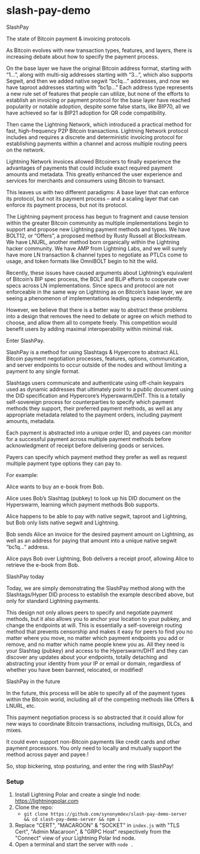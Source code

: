# slash-pay-demo

SlashPay

The state of Bitcoin payment & invoicing protocols

As Bitcoin evolves with new transaction types, features, and layers, there is increasing debate about how to specify the payment process.

On the base layer we have the original Bitcoin address format, starting with “1…”, along with multi-sig addresses starting with “3…”, which also supports Segwit, and then we added native segwit “bc1q…” addresses, and now we have taproot addresses starting with “bc1p…” Each address type represents a new rule set of features that people can utilize, but none of the efforts to establish an invoicing or payment protocol for the base layer have reached popularity or notable adoption, despite some false starts, like BIP70, all we have achieved so far is BIP21 adoption for QR code compatibility.

Then came the Lightning Network, which introduced a practical method for fast, high-frequency P2P Bitcoin transactions. Lightning Network protocol includes and requires a discrete and deterministic invoicing protocol for establishing payments within a channel and across multiple routing peers on the network.

Lightning Network invoices allowed Bitcoiners to finally experience the advantages of payments that could include exact required payment amounts and metadata. This greatly enhanced the user experience and services for merchants and consumers using Bitcoin to transact.

This leaves us with two different paradigms: A base layer that can enforce its protocol, but not its payment process – and a scaling layer that can enforce its payment process, but not its protocol.

The Lightning payment process has begun to fragment and cause tension within the greater Bitcoin community as multiple implementations begin to support and propose new Lightning payment methods and types. We have BOLT12, or “Offers”, a proposed method by Rusty Russell at Blockstream. We have LNURL, another method born organically within the Lightning hacker community. We have AMP from Lightning Labs, and we will surely have more LN transaction & channel types to negotiate as PTLCs come to usage, and token formats like OmniBOLT begin to hit the wild.

Recently, these issues have caused arguments about Lightning’s equivalent of Bitcoin’s BIP spec process, the BOLT and BLiP efforts to cooperate over specs across LN implementations. Since specs and protocol are not enforceable in the same way on Lightning as on Bitcoin’s base layer, we are seeing a phenomenon of implementations leading specs independently.

However, we believe that there is a better way to abstract these problems into a design that removes the need to debate or agree on which method to choose, and allow them all to compete freely. This competition would benefit users by adding maximal interoperability within minimal risk.

Enter SlashPay.

SlashPay is a method for using Slashtags & Hypercore to abstract ALL Bitcoin payment negotiation processes, features, options, communication, and server endpoints to occur outside of the nodes and without limiting a payment to any single format.

Slashtags users communicate and authenticate using off-chain keypairs used as dynamic addresses that ultimately point to a public document using the DID specification and Hypercore’s Hyperswarm/DHT. This is a totally self-sovereign process for counterparties to specify which payment methods they support, their preferred payment methods, as well as any appropriate metadata related to the payment orders, including payment amounts, metadata.

Each payment is abstracted into a unique order ID, and payees can monitor for a successful payment across multiple payment methods before acknowledgment of receipt before delivering goods or services.

Payers can specify which payment method they prefer as well as request multiple payment type options they can pay to.


For example:

Alice wants to buy an e-book from Bob.

Alice uses Bob’s Slashtag (pubkey) to look up his DID document on the Hyperswarm, learning which payment methods Bob supports.

Alice happens to be able to pay with native segwit, taproot and Lightning, but Bob only lists native segwit and Lightning.

Bob sends Alice an invoice for the desired payment amount on Lightning, as well as an address for paying that amount into a unique native segwit “bc1q…” address.

Alice pays Bob over Lightning, Bob delivers a receipt proof, allowing Alice to retrieve the e-book from Bob.


SlashPay today

Today, we are simply demonstrating the SlashPay method along with the Slashtags/Hyper DID process to establish the example described above, but only for standard Lightning payments.

This design not only allows peers to specify and negotiate payment methods, but it also allows you to anchor your location to your pubkey, and change the endpoints at will. This is essentially a self-sovereign routing method that prevents censorship and makes it easy for peers to find you no matter where you move, no matter which payment endpoints you add or remove, and no matter which name people knew you as. All they need is your Slashtag (pubkey) and access to the Hyperswarm/DHT and they can discover any updates about your endpoints, totally detaching and abstracting your identity from your IP or email or domain, regardless of whether you have been banned, relocated, or modified!


SlashPay in the future

In the future, this process will be able to specify all of the payment types within the Bitcoin world, including all of the competing methods like Offers & LNURL, etc.

This payment negotiation process is so abstracted that it could allow for new ways to coordinate Bitcoin transactions, including multisigs, DLCs, and mixes.

It could even support non-Bitcoin payments like credit cards and other payment processors. You only need to locally and mutually support the method across payer and payee.!

So, stop bickering, stop posturing, and enter the ring with SlashPay!

### Setup
 1. Install Lightning Polar and create a single lnd node: https://lightningpolar.com
 2. Clone the repo:
    - `git clone https://github.com/synonymdev/slash-pay-demo-server && cd slash-pay-demo-server && npm i`
 3. Replace "CERT", "MACAROON" & "SOCKET" in `index.js` with "TLS Cert", "Admin Macaroon", & "GRPC Host" respectively from the "Connect" view of your Lightning Polar lnd node.
 4. Open a terminal and start the server with `node .`
 